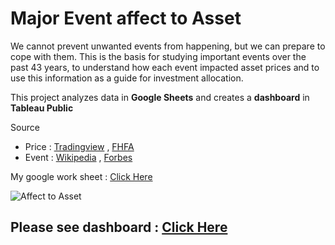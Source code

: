 # Major Event affect to Asset

We cannot prevent unwanted events from happening, but we can prepare to cope with them. This is the basis for studying important events over the past 43 years, to understand how each event impacted asset prices and to use this information as a guide for investment allocation.

This project analyzes data in **Google Sheets** and creates a **dashboard** in **Tableau Public**

Source
- Price : [Tradingview](https://www.tradingview.com/) , [FHFA](https://www.fhfa.gov/DataTools/Downloads/Pages/House-Price-Index.aspx)
- Event : [Wikipedia](https://en.wikipedia.org/wiki/List_of_stock_market_crashes_and_bear_markets#) , [Forbes](https://www.forbes.com/advisor/investing/fed-funds-rate-history/#:~:text=The%20first%20rate%20increase%20was,Secretary%20under%20the%20Biden%20administration.)

My google work sheet : [Click Here](https://docs.google.com/spreadsheets/d/1h2OUztzivvlKaJFeIEk0Dbk5s8xQAXSbkWYSxI_XRiE/edit?usp=sharing)

![Affect to Asset](https://user-images.githubusercontent.com/77894515/232134853-eaac2bbd-da8d-4f39-a809-d27fed958d80.png)

## Please see dashboard : [Click Here](https://public.tableau.com/views/MajorEventaffecttoAsset/Dashboard2?:language=en-US&:display_count=n&:origin=viz_share_link)
